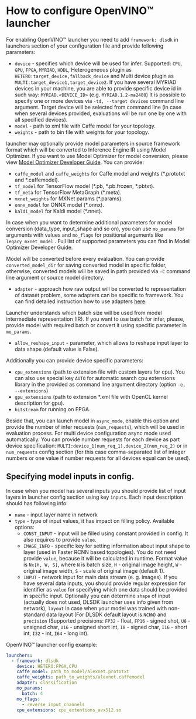 # How to configure OpenVINO™ launcher

For enabling OpenVINO™ launcher you need to add `framework: dlsdk` in launchers section of your configuration file and provide following parameters:

* `device` - specifies which device will be used for infer. Supported: `CPU`, `GPU`, `FPGA`, `MYRIAD`, `HDDL`,
Heterogeneous plugin as `HETERO:target_device,fallback_device` and Multi device plugin as `MULTI:target_device1,target_device2`.
If you have several MYRIAD devices in your machine, you are able to provide specific device id in such way: `MYRIAD.<DEVICE_ID>` (e.g. `MYRIAD.1.2-ma2480`)
It is possible to specify one or more devices via `-td, --target devices` command line argument. Target device will be selected from command line (in case when several devices provided, evaluations will be run one by one with all specified devices).
* `model` - path to xml file with Caffe model for your topology.
* `weights` - path to bin file with weights for your topology.

launcher may optionally provide model parameters in source framework format which will be converted to Inference Engine IR using Model Optimizer.
If you want to use Model Optimizer for model conversion, please view [Model Optimizer Developer Guide](https://software.intel.com/en-us/articles/OpenVINO-ModelOptimizer).
You can provide:

* `caffe_model` and `caffe_weights` for Caffe model and weights (*.prototxt and *.caffemodel).
* `tf_model` for TensorFlow model (*.pb, *.pb.frozen, *.pbtxt).
* `tf_meta` for TensorFlow MetaGraph (*.meta).
* `mxnet_weights` for MXNet params (*.params).
* `onnx_model` for ONNX model (*.onnx).
* `kaldi_model` for Kaldi model (*.nnet).

In case when you want to determine additional parameters for model conversion (data_type, input_shape and so on), you can use `mo_params` for arguments with values and `mo_flags` for positional arguments like `legacy_mxnet_model` .
Full list of supported parameters you can find in Model Optimizer Developer Guide.

Model will be converted before every evaluation. 
You can provide `converted_model_dir` for saving converted model in specific folder, otherwise, converted models will be saved in path provided via `-C` command line argument or source model directory.

* `adapter` - approach how raw output will be converted to representation of dataset problem, some adapters can be specific to framework. You can find detailed instruction how to use adapters [here](../adapters/README.md).

Launcher understands which batch size will be used from model intermediate representation (IR). If you want to use batch for infer, please, provide model with required batch or convert it using specific parameter in `mo_params`.

* `allow_reshape_input` - parameter, which allows to reshape input layer to data shape (default value is False).

Additionally you can provide device specific parameters:

* `cpu_extensions` (path to extension file with custom layers for cpu). You can also use special key `AUTO` for automatic search cpu extensions library in the provided as command line argument directory (option `-e, --extensions`)
* `gpu_extensions` (path to extension *.xml file with OpenCL kernel description for gpu).
* `bitstream` for running on FPGA.

Beside that, you can launch model in `async_mode`, enable this option and provide the number of infer requests (`num_requests`), which will be used in evaluation process. 
For multi device configuration async mode used automatically. You can provide number requests for each device as part device specification: `MULTI:device_1(num_req_1),device_2(num_req_2)` or in `num_requests` config section (for this case comma-separated list of integer numbers or one value if number requests for all devices equal can be used).

## Specifying model inputs in config.

In case when you model has several inputs you should provide list of input layers in launcher config section using key `inputs`.
Each input description should has following info:
  * `name` - input layer name in network
  * `type` - type of input values, it has impact on filling policy. Available options:
    * `CONST_INPUT` - input will be filled using constant provided in config. It also requires to provide `value`.
    * `IMAGE_INFO` - specific key for setting information about input shape to layer (used in Faster RCNN based topologies). You do not need provide `value`, because it will be calculated in runtime. Format value is `Nx[H, W, S]`, where `N` is batch size, `H` - original image height, `W` - original image width, `S` - scale of original image (default 1).
    * `INPUT` - network input for main data stream (e. g. images). If you have several data inputs, you should provide regular expression for identifier as `value` for specifying which one data should be provided in specific input.
    Optionally you can determine `shape` of input (actually does not used, DLSDK launcher uses info given from network), `layout` in case when your model was trained with non-standard data layout (For DLSDK default layout is `NCHW`)
    and `precision` (Supported precisions: `FP32` - float, `FP16` - signed shot, `U8`  - unsigned char, `U16` - unsigned short int, `I8` - signed char, `I16` - short int, `I32` - int, `I64` - long int).

OpenVINO™ launcher config example:

```yml
launchers:
  - framework: dlsdk
    device: HETERO:FPGA,CPU
    caffe_model: path_to_model/alexnet.prototxt
    caffe_weights: path_to_weights/alexnet.caffemodel
    adapter: classification
    mo_params:
      batch: 4
    mo_flags:
      - reverse_input_channels
    cpu_extensions: cpu_extentions_avx512.so
```
